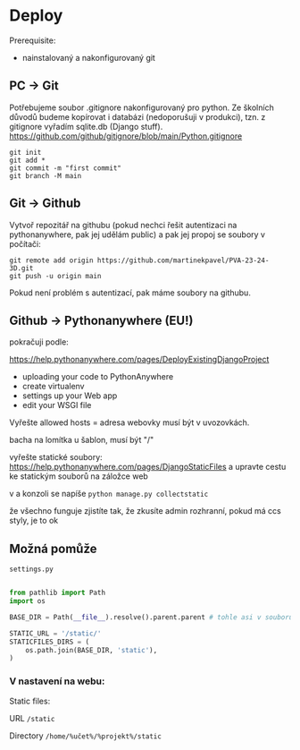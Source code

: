 # Deploy

Prerequisite:

- nainstalovaný a nakonfigurovaný git

## PC -> Git

Potřebujeme soubor .gitignore nakonfigurovaný pro python. Ze školních důvodů budeme kopírovat i databázi (nedoporušuji v produkci), tzn. z gitignore vyřadím sqlite.db (Django stuff).
https://github.com/github/gitignore/blob/main/Python.gitignore

```
git init
git add *
git commit -m "first commit"
git branch -M main
```

## Git -> Github

Vytvoř repozitář na githubu (pokud nechci řešit autentizaci na pythonanywhere, pak jej udělám public) a pak jej propoj se soubory v počítači:

```
git remote add origin https://github.com/martinekpavel/PVA-23-24-3D.git
git push -u origin main
```

Pokud není problém s autentizací, pak máme soubory na githubu.

## Github -> Pythonanywhere (EU!)

pokračuji podle:

https://help.pythonanywhere.com/pages/DeployExistingDjangoProject

- uploading your code to PythonAnywhere
- create virtualenv
- settings up your Web app
- edit your WSGI file

Vyřešte allowed hosts = adresa webovky musí být v uvozovkách.

bacha na lomítka u šablon, musí být "/"

vyřešte statické soubory: https://help.pythonanywhere.com/pages/DjangoStaticFiles
a upravte cestu ke statickým souborů na záložce web

v a konzoli se napíše `python manage.py collectstatic`

že všechno funguje zjistíte tak, že zkusíte admin rozhranní, pokud má ccs styly, je to ok


## Možná pomůže

`settings.py`

```python

from pathlib import Path
import os

BASE_DIR = Path(__file__).resolve().parent.parent # tohle asi v souboru bude

STATIC_URL = '/static/'
STATICFILES_DIRS = (
    os.path.join(BASE_DIR, 'static'), 
)

```

### V nastavení na webu:

Static files:

URL
`/static`

Directory
`/home/%učet%/%projekt%/static`


